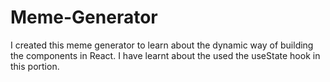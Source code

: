 # Meme-Generator
I created this meme generator to learn about the dynamic way of building the components in React. I have learnt about the used the useState hook in this portion. 
